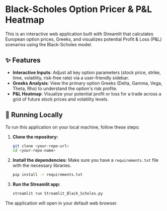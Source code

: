 # Black-Scholes Option Pricer & P&L Heatmap

This is an interactive web application built with Streamlit that calculates European option prices, Greeks, and visualizes potential Profit & Loss (P&L) scenarios using the Black-Scholes model.

## ✨ Features

- **Interactive Inputs**: Adjust all key option parameters (stock price, strike, time, volatility, risk-free rate) via a user-friendly sidebar.
- **Greeks Analysis**: View the primary option Greeks (Delta, Gamma, Vega, Theta, Rho) to understand the option's risk profile.
- **P&L Heatmap**: Visualize your potential profit or loss for a trade across a grid of future stock prices and volatility levels.

## 🚀 Running Locally

To run this application on your local machine, follow these steps:

1.  **Clone the repository:**
    ```bash
    git clone <your-repo-url>
    cd <your-repo-name>
    ```

2.  **Install the dependencies:**
    Make sure you have a `requirements.txt` file with the necessary libraries.
    ```bash
    pip install -r requirements.txt
    ```

3.  **Run the Streamlit app:**
    ```bash
    streamlit run Streamlit_Black_Scholes.py
    ```

The application will open in your default web browser.
